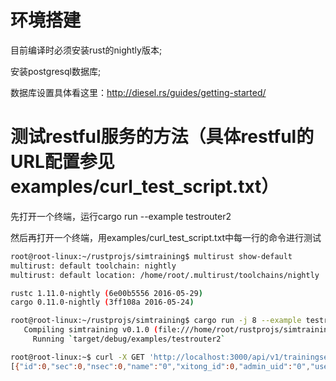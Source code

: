# 环境搭建

目前编译时必须安装rust的nightly版本;

安装postgresql数据库;

数据库设置具体看这里：http://diesel.rs/guides/getting-started/

# 测试restful服务的方法（具体restful的URL配置参见examples/curl_test_script.txt）

先打开一个终端，运行cargo run --example testrouter2

然后再打开一个终端，用examples/curl_test_script.txt中每一行的命令进行测试

```bash
root@root-linux:~/rustprojs/simtraining$ multirust show-default
multirust: default toolchain: nightly
multirust: default location: /home/root/.multirust/toolchains/nightly

rustc 1.11.0-nightly (6e00b5556 2016-05-29)
cargo 0.11.0-nightly (3ff108a 2016-05-24)

root@root-linux:~/rustprojs/simtraining$ cargo run -j 8 --example testrouter2
   Compiling simtraining v0.1.0 (file:///home/root/rustprojs/simtraining)
     Running `target/debug/examples/testrouter2`

```

```bash
root@root-linux:~$ curl -X GET 'http://localhost:3000/api/v1/trainingsession'
[{"id":0,"sec":0,"nsec":0,"name":"0","xitong_id":0,"admin_uid":"0","users_uid":["0","1"],"actions_id":[0,1],"mode":"0","state":"0","sec_duration":0,"nsec_duration":0,"score_op_order":0,"score_op_correct":0,"score_op_duration":0,"score":0},{"id":1,"sec":0,"nsec":0,"name":"0","xitong_id":0,"admin_uid":"0","users_uid":["0","1"],"actions_id":[0,1],"mode":"0","state":"0","sec_duration":0,"nsec_duration":0,"score_op_order":0,"score_op_correct":0,"score_op_duration":0,"score":0},{"id":3,"sec":0,"nsec":0,"name":"0","xitong_id":0,"admin_uid":"0","users_uid":["0","1"],"actions_id":[0,1],"mode":"0","state":"0","sec_duration":0,"nsec_duration":0,"score_op_order":0,"score_op_correct":0,"score_op_duration":0,"score":0}]

```
